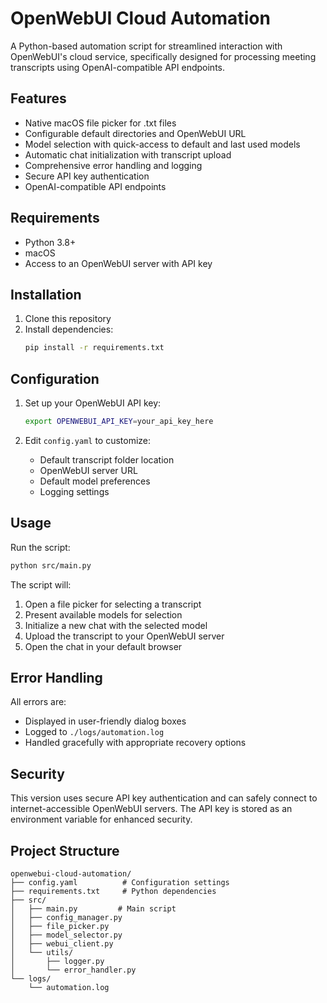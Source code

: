 # OpenWebUI Cloud Automation

A Python-based automation script for streamlined interaction with OpenWebUI's cloud service, specifically designed for processing meeting transcripts using OpenAI-compatible API endpoints.

## Features

- Native macOS file picker for .txt files
- Configurable default directories and OpenWebUI URL
- Model selection with quick-access to default and last used models
- Automatic chat initialization with transcript upload
- Comprehensive error handling and logging
- Secure API key authentication
- OpenAI-compatible API endpoints

## Requirements

- Python 3.8+
- macOS
- Access to an OpenWebUI server with API key

## Installation

1. Clone this repository
2. Install dependencies:
   ```bash
   pip install -r requirements.txt
   ```

## Configuration

1. Set up your OpenWebUI API key:
   ```bash
   export OPENWEBUI_API_KEY=your_api_key_here
   ```

2. Edit `config.yaml` to customize:
   - Default transcript folder location
   - OpenWebUI server URL
   - Default model preferences
   - Logging settings

## Usage

Run the script:
```bash
python src/main.py
```

The script will:
1. Open a file picker for selecting a transcript
2. Present available models for selection
3. Initialize a new chat with the selected model
4. Upload the transcript to your OpenWebUI server
5. Open the chat in your default browser

## Error Handling

All errors are:
- Displayed in user-friendly dialog boxes
- Logged to `./logs/automation.log`
- Handled gracefully with appropriate recovery options

## Security

This version uses secure API key authentication and can safely connect to internet-accessible OpenWebUI servers. The API key is stored as an environment variable for enhanced security.

## Project Structure

```
openwebui-cloud-automation/
├── config.yaml          # Configuration settings
├── requirements.txt     # Python dependencies
├── src/
│   ├── main.py         # Main script
│   ├── config_manager.py
│   ├── file_picker.py
│   ├── model_selector.py
│   ├── webui_client.py
│   └── utils/
│       ├── logger.py
│       └── error_handler.py
└── logs/
    └── automation.log
